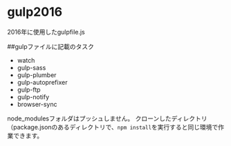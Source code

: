 # gulp2016

2016年に使用したgulpfile.js

##gulpファイルに記載のタスク
- watch
- gulp-sass
- gulp-plumber
- gulp-autoprefixer
- gulp-ftp
- gulp-notify
- browser-sync

node_modulesフォルダはプッシュしません。
クローンしたディレクトリ（package.jsonのあるディレクトリで、`npm install`を実行すると同じ環境で作業できます。